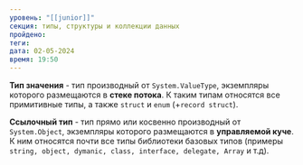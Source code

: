 ```yaml
---
уровень: "[[junior]]"
секция: типы, структуры и коллекции данных
пройдено: 
теги: 
дата: 02-05-2024
время: 19:50
---
```

**Тип значения** - тип производный от `System.ValueType`, экземпляры которого размещаются в **стеке потока**. К таким типам относятся все примитивные типы, а также `struct` и `enum` (+`record struct`).

**Ссылочный тип** - тип прямо или косвенно производный от `System.Object`, экземпляры которого размещаются в **управляемой куче**. К ним относятся почти все типы библиотеки базовых типов (примеры `string, object, dymanic, class, interface, delegate, Array` и т.д).